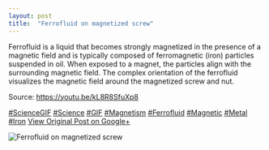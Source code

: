 ```yaml
---
layout: post
title:  "Ferrofluid on magnetized screw"
---
```


Ferrofluid is a liquid that becomes strongly magnetized in the presence of a magnetic field and is typically composed of ferromagnetic (iron) particles suspended in oil. When exposed to a magnet, the particles align with the surrounding magnetic field. The complex orientation of the ferrofluid visualizes the magnetic field around the magnetized screw and nut.   
  
Source: <https://youtu.be/kL8R8SfuXp8>  
  
[#ScienceGIF](https://plus.google.com/s/%23ScienceGIF/posts) [#Science](https://plus.google.com/s/%23Science/posts) [#GIF](https://plus.google.com/s/%23GIF/posts) [#Magnetism](https://plus.google.com/s/%23Magnetism/posts) [#Ferrofluid](https://plus.google.com/s/%23Ferrofluid/posts) [#Magnetic](https://plus.google.com/s/%23Magnetic/posts) [#Metal](https://plus.google.com/s/%23Metal/posts) [#Iron](https://plus.google.com/s/%23Iron/posts)
[View Original Post on Google+](https://plus.google.com/+ColinSullender/posts/D3VAeFzt5rk)

![Ferrofluid on magnetized screw](/assets/img/2015-06-03-Ferrofluid-on-magnetized-screw.gif)
